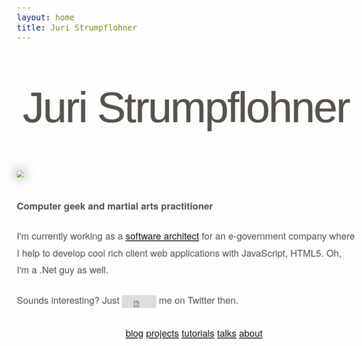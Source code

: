```yaml
---
layout: home
title: Juri Strumpflohner
---
```

<style>
  body {
    font-size: 22px;
    line-height: 1.8;
    font-family: 'lucida grande', 'helvetica neue', helvetica, sans-serif;
    color: #57534A;
  }

  h1 {
    font-family: georgia, 'bitstream vera sans serif', 'lucida grande', helvetica, verdana, sans-serif;
    font-weight:normal;
    text-align:center;
    border-bottom:0;
    margin: 100px 0;
    line-height: 1;
    font-size: 100px;
    text-shadow: -1px 0 0 rgba(0, 0, 0, 0.5);
    letter-spacing: -3px;
  }

  img.gravatar {
    border-radius: 2px;
    box-shadow: 0px 0px 25px rgba(0, 0, 0, 0.5);
    margin: -2px 30px 25px 0;
  }

  p {
    padding-bottom:8px;
  }

  .twitter-follow-button {
    position: relative;
    top: 10px;
    width:80px; 
    height:30px;
  }

  .nav-pills {
    text-align:center;
  }

  .nav-pills > li {
      display: inline-block;
      *display:inline; /* ie7 fix */
      float: none; /* this is the part that makes it work */
  }
</style>

<div class="row-fluid">
  <div class="span12">
    <div class="span1">
    </div>
    <section class="span10">
      <h1>Juri Strumpflohner</h1>
    </section>
    <div class="span1">
    </div>
  </div>
</div>
<div class="row-fluid">
  <div class="span12">
    <div class="span1">
    </div>
    <div class="span10">
      <div class="span12">
        <div class="span3">
          <img src="http://www.gravatar.com/avatar/64537dfe80f44978663e378d375c7138?s=256" class="gravatar img-rounded">
        </div>
        <div class="span9">
          <p><strong>Computer geek and martial arts practitioner</strong></p>
          <p>
            I'm currently working as a <a href="http://careers.stackoverflow.com/juristr">software architect</a> for an e-government company 
            where I help to develop cool rich client web applications with JavaScript, HTML5. Oh, I'm a 
            .Net guy as well.
          </p>
          <p>
            Sounds interesting? Just 
            <iframe allowtransparency="true" frameborder="0" scrolling="no" class="twitter-follow-button"
  src="http://platform.twitter.com/widgets/follow_button.1347008535.html#_=1347483259773&amp;id=twitter-widget-0&amp;lang=en&amp;screen_name=juristr&amp;show_count=false&amp;show_screen_name=false&amp;size=l" >
            </iframe> me on Twitter then.
          </p>
        </div>
      </div>
    </div>
    <div class="span1">
    </div>
  </div>
</div>
<div class="row-fluid" style="margin-top:30px">
  <div class="span1">
  </div>
  <div class="span10" style="text-align:center">
    <ul class="nav nav-pills">
      <li>
        <a href="/blog">blog</a>
      </li>
      <li>
        <a href="/projects">projects</a>
      </li>
      <li>
        <a href="#">tutorials</a>
      </li>
      <li>
        <a href="#">talks</a>
      </li>      
      <li>
        <a href="/about">about</a>
      </li>      
    </ul>
    <!-- <div class="span12">
      <div class="span3">
        <a href="#">Blog</a>
      </div>
      <div class="span3">
        <a href="#">Projects</a>
      </div>
      <div class="span3">
        <a href="#">Talks</a>
      </div>
      <div class="span3">
        <a href="#">About</a>
      </div>      
    </div> -->
  </div>
  <div class="span1">
  </div>
</div>
